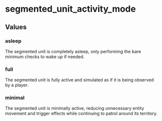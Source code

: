 # segmented_unit_activity_mode

## Values

### asleep

The segmented unit is completely asleep, only performing the bare minimum checks to wake up if needed.

### full

The segmented unit is fully active and simulated as if it is being observed by a player.

### minimal

The segmented unit is minimally active, reducing unnecessary entity movement and trigger effects while continuing to patrol around its territory.

